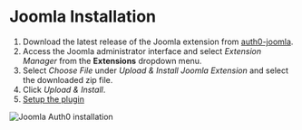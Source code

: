 # Joomla Installation

1. Download the latest release of the Joomla extension from [auth0-joomla](https://github.com/auth0/auth0-joomla/releases).
2. Access the Joomla administrator interface and select *Extension Manager* from the **Extensions** dropdown menu.
3. Select *Choose File* under *Upload & Install Joomla Extension* and select the downloaded zip file.
4. Click *Upload & Install*.
5. [Setup the plugin](/cms/joomla/configuration)

 <img src="https://cdn./cms/joomla/joomla-auth0-install.gif" alt="Joomla Auth0 installation">
